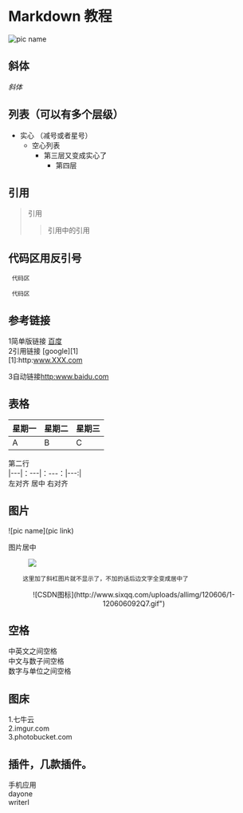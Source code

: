 # Markdown 教程

![pic name](http://www.bluesdream.com/blog/wp-content/uploads/2013/08/markdown-cheatsheet-syntax-manual.jpg)  
## 斜体
*斜体*    
## 列表（可以有多个层级）
- 实心  （减号或者星号）
  + 空心列表   
     + 第三层又变成实心了  
       - 第四层    

## 引用  
> 引用  
>> 引用中的引用  

## 代码区用反引号 
 ```  
  代码区
  
  代码区
```   

## 参考链接  
1简单版链接
[百度](https://www.baidu.com)  
2引用链接 [google][1]  
[1]:http:www.XXX.com  
  
3自动链接<http:www.baidu.com>  

## 表格  
|星期一|星期二|星期三|  
|---|---|---|    
|A|B|C|    

第二行  
|---|：---|：---：|---:|    
左对齐 居中 右对齐

## 图片  
![pic name](pic link)  

图片居中        
<figure>  
<img src = "http://www.sixqq.com/uploads/allimg/120606/1-120606092Q7.gif">  
</figure>  



		这里加了斜杠图片就不显示了，不加的话后边文字全变成居中了  

<center>
![CSDN图标](http://www.sixqq.com/uploads/allimg/120606/1-120606092Q7.gif") 
</center>   


## 空格
中英文之间空格  
中文与数子间空格  
数字与单位之间空格    

## 图床  
1.七牛云  
2.imgur.com  
3.photobucket.com    

## 插件，几款插件。  
手机应用  
dayone  
writerI  





